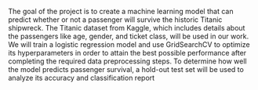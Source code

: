 The goal of the project is to create a machine learning model that can predict whether or not a passenger will survive the historic Titanic shipwreck. The Titanic dataset from Kaggle, which includes details about the passengers like age, gender, and ticket
 class, will be used in our work. We will train a logistic regression model and use GridSearchCV to optimize its hyperparameters in order to attain the best possible performance after completing the required data preprocessing steps. To determine how
 well the model predicts passenger survival, a hold-out test set will be used to analyze its accuracy and classification report
